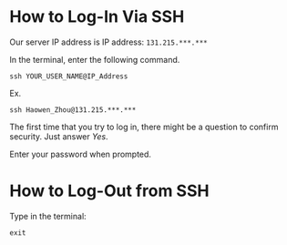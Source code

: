 # How to Log-In Via SSH
Our server IP address is 
IP address: ```131.215.***.***```

In the terminal, enter the following command.

```
ssh YOUR_USER_NAME@IP_Address
```

Ex. 

```
ssh Haowen_Zhou@131.215.***.***
```

The first time that you try to log in, there might be a question to confirm security. Just answer *Yes*.

Enter your password when prompted.


# How to Log-Out from SSH
Type in the terminal:
```
exit
```
